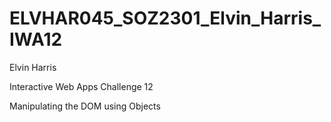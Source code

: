 # ELVHAR045_SOZ2301_Elvin_Harris_IWA12

Elvin Harris

Interactive Web Apps Challenge 12

Manipulating the DOM using Objects
